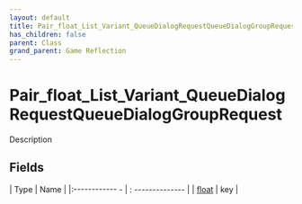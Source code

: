 ```yaml
---
layout: default
title: Pair_float_List_Variant_QueueDialogRequestQueueDialogGroupRequest
has_children: false
parent: Class
grand_parent: Game Reflection
---
```

# Pair_float_List_Variant_QueueDialogRequestQueueDialogGroupRequest
Description 

## Fields
| Type | Name |
|:------------ - | : -------------- |
| [float](game-reflection/components/float.md) | key |
